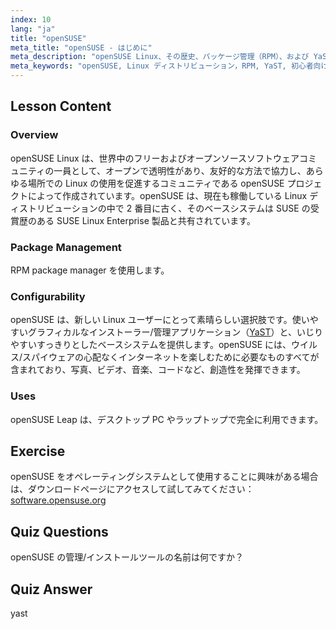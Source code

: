 ```yaml
---
index: 10
lang: "ja"
title: "openSUSE"
meta_title: "openSUSE - はじめに"
meta_description: "openSUSE Linux、その歴史、パッケージ管理（RPM）、および YaST による設定可能性について学びます。openSUSE が初心者にとって素晴らしい理由を発見してください。"
meta_keywords: "openSUSE, Linux ディストリビューション，RPM, YaST, 初心者向け Linux, openSUSE チュートリアル，Linux ガイド"
---
```


## Lesson Content

### Overview

openSUSE Linux は、世界中のフリーおよびオープンソースソフトウェアコミュニティの一員として、オープンで透明性があり、友好的な方法で協力し、あらゆる場所での Linux の使用を促進するコミュニティである openSUSE プロジェクトによって作成されています。openSUSE は、現在も稼働している Linux ディストリビューションの中で 2 番目に古く、そのベースシステムは SUSE の受賞歴のある SUSE Linux Enterprise 製品と共有されています。

### Package Management

RPM package manager を使用します。

### Configurability

openSUSE は、新しい Linux ユーザーにとって素晴らしい選択肢です。使いやすいグラフィカルなインストーラー/管理アプリケーション（[YaST](http://yast.github.io/)）と、いじりやすいすっきりとしたベースシステムを提供します。openSUSE には、ウイルス/スパイウェアの心配なくインターネットを楽しむために必要なものすべてが含まれており、写真、ビデオ、音楽、コードなど、創造性を発揮できます。

### Uses

openSUSE Leap は、デスクトップ PC やラップトップで完全に利用できます。

## Exercise

openSUSE をオペレーティングシステムとして使用することに興味がある場合は、ダウンロードページにアクセスして試してみてください：[software.opensuse.org](https://software.opensuse.org/)

## Quiz Questions

openSUSE の管理/インストールツールの名前は何ですか？

## Quiz Answer

yast
